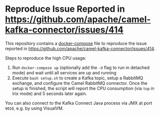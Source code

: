 # Reproduce Issue Reported in https://github.com/apache/camel-kafka-connector/issues/414

This repository contains a [docker-compose](./docker-compose.yml) file to reproduce the
issue reported in https://github.com/apache/camel-kafka-connector/issues/414.

Steps to reproduce the high CPU usage:

1. Run `docker-compose up` (optionally add the `-d` flag to run in detached mode) and wait until all services are up and running
2. Execute `bash setup.sh` to create a Kafka topic, setup a RabbitMQ exchange, and configure the Camel RabbitMQ connector. Once
   the setup is finished, the script will report the CPU consumption (via `top` in Irix mode) and 5 seconds later again.

You can also connect to the Kafka Connect Java process via JMX at port `9010`, e.g. by using VisualVM.